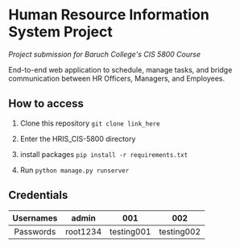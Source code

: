 # Human Resource Information System Project
 
 *Project submission for Baruch College's CIS 5800 Course*

 End-to-end web application to schedule, manage tasks, and bridge communication between HR Officers, Managers, and Employees.

 ## How to access
 1. Clone this repository `git clone link_here`

 2. Enter the HRIS_CIS-5800 directory
    
 3. install packages `pip install -r requirements.txt`

 4. Run `python manage.py runserver`

## Credentials 
| Usernames| admin | 001 | 002 |
| :---: | :---: | :---: | :---: |
| Passwords | root1234 | testing001 | testing002 |
